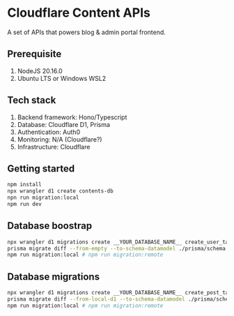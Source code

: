 # Cloudflare Content APIs

A set of APIs that powers blog & admin portal frontend.

## Prerequisite

1. NodeJS 20.16.0
2. Ubuntu LTS or Windows WSL2

## Tech stack

1. Backend framework: Hono/Typescript
2. Database: Cloudflare D1, Prisma
3. Authentication: Auth0
4. Monitoring: N/A (Cloudflare?)
5. Infrastructure: Cloudflare

## Getting started

```sh
npm install
npx wrangler d1 create contents-db
npn run migration:local
npm run dev
```

## Database boostrap

```sh
npx wrangler d1 migrations create __YOUR_DATABASE_NAME__ create_user_table
prisma migrate diff --from-empty --to-schema-datamodel ./prisma/schema.prisma --script --output migrations/001_create_user_table.sql
npm run migration:local # npm run migration:remote
```

## Database migrations

```sh
npx wrangler d1 migrations create __YOUR_DATABASE_NAME__ create_post_table
prisma migrate diff --from-local-d1 --to-schema-datamodel ./prisma/schema.prisma --script --output migrations/xxx_msg.sql
npm run migration:local # npm run migration:remote
```
